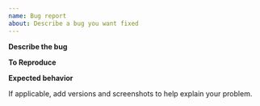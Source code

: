 ```yaml
---
name: Bug report
about: Describe a bug you want fixed
---
```


**Describe the bug**

**To Reproduce**

**Expected behavior**

If applicable, add versions and screenshots to help explain your problem.
